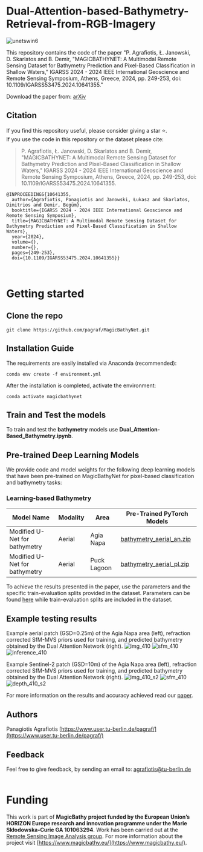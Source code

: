 # Dual-Attention-based-Bathymetry-Retrieval-from-RGB-Imagery
![unetswin6](https://github.com/user-attachments/assets/85e57c67-1b36-4fc8-811b-b1bdfd491601)

This repository contains the code of the paper "P. Agrafiotis, Ł. Janowski, D. Skarlatos and B. Demir, "MAGICBATHYNET: A Multimodal Remote Sensing Dataset for Bathymetry Prediction and Pixel-Based Classification in Shallow Waters," IGARSS 2024 - 2024 IEEE International Geoscience and Remote Sensing Symposium, Athens, Greece, 2024, pp. 249-253, doi: 10.1109/IGARSS53475.2024.10641355."<br />

Download the paper from: [arXiv](https://arxiv.org/abs/2405.15477)

## Citation

If you find this repository useful, please consider giving a star ⭐.<br />
If you use the code in this repository or the dataset please cite:

>P. Agrafiotis, Ł. Janowski, D. Skarlatos and B. Demir, "MAGICBATHYNET: A Multimodal Remote Sensing Dataset for Bathymetry Prediction and Pixel-Based Classification in Shallow Waters," IGARSS 2024 - 2024 IEEE International Geoscience and Remote Sensing Symposium, Athens, Greece, 2024, pp. 249-253, doi: 10.1109/IGARSS53475.2024.10641355.
```
@INPROCEEDINGS{10641355,
  author={Agrafiotis, Panagiotis and Janowski, Łukasz and Skarlatos, Dimitrios and Demir, Begüm},
  booktitle={IGARSS 2024 - 2024 IEEE International Geoscience and Remote Sensing Symposium}, 
  title={MAGICBATHYNET: A Multimodal Remote Sensing Dataset for Bathymetry Prediction and Pixel-Based Classification in Shallow Waters}, 
  year={2024},
  volume={},
  number={},
  pages={249-253},
  doi={10.1109/IGARSS53475.2024.10641355}}
```
<br />

# Getting started

## Clone the repo

`git clone https://github.com/pagraf/MagicBathyNet.git`

## Installation Guide
The requirements are easily installed via Anaconda (recommended):

`conda env create -f environment.yml`

After the installation is completed, activate the environment:

`conda activate magicbathynet`

## Train and Test the models
To train and test the **bathymetry** models use **Dual_Attention-Based_Bathymetry.ipynb**.

## Pre-trained Deep Learning Models
We provide code and model weights for the following deep learning models that have been pre-trained on MagicBathyNet for pixel-based classification and bathymetry tasks:

### Learning-based Bathymetry
| Model Name | Modality | Area | Pre-Trained PyTorch Models                                                                                                                | 
| ----------- |----------| ---- |----------------------------------------------------------------------------------------------------------------------------------------------|
| Modified U-Net for bathymetry | Aerial | Agia Napa | [bathymetry_aerial_an.zip](https://drive.google.com/file/d/1-qUlQMHdZDZKkeQ4RLX54o4TK6juwOqD/view?usp=sharing) |
| Modified U-Net for bathymetry | Aerial | Puck Lagoon         | [bathymetry_aerial_pl.zip](https://drive.google.com/file/d/1SN8YH-WZIdR4e5Zl0uQK4OM62z_WNCks/view?usp=sharing)            |

To achieve the results presented in the paper, use the parameters and the specific train-evaluation splits provided in the dataset. Parameters can be found [here](https://drive.google.com/file/d/1gkIG99WFI6LNP7gsRvae9FZWU3blDPgv/view?usp=sharing) while train-evaluation splits are included in the dataset.

## Example testing results
Example aerial patch (GSD=0.25m) of the Agia Napa area (left), refraction corrected SfM-MVS priors used for training, and predicted bathymetry obtained by the Dual Attention Network (right). 
![img_410](https://github.com/user-attachments/assets/85e891e3-70d0-46f1-bdbc-23df9fc6128c)
![sfm_410](https://github.com/user-attachments/assets/3f35fa83-4ec4-4eea-b714-3d49f62de928)
![inference_410](https://github.com/user-attachments/assets/dfbf6552-6eb0-4ef7-b3c3-ccd41f439c6c)

Example Sentinel-2 patch (GSD=10m) of the Agia Napa area (left), refraction corrected SfM-MVS priors used for training, and predicted bathymetry obtained by the Dual Attention Network (right). 
![img_410_s2](https://github.com/user-attachments/assets/2f02c6d4-4079-4ef6-b0a6-6c0bf678191c)
![sfm_410](https://github.com/user-attachments/assets/3f35fa83-4ec4-4eea-b714-3d49f62de928)
![depth_410_s2](https://github.com/user-attachments/assets/0c090aab-62a5-42c1-80bb-4be95556ff73)

For more information on the results and accuracy achieved read our [paper](https://www.magicbathy.eu/). 

## Authors
Panagiotis Agrafiotis [https://www.user.tu-berlin.de/pagraf/](https://www.user.tu-berlin.de/pagraf/)

## Feedback
Feel free to give feedback, by sending an email to: agrafiotis@tu-berlin.de
<br />
<br />

# Funding
This work is part of **MagicBathy project funded by the European Union’s HORIZON Europe research and innovation programme under the Marie Skłodowska-Curie GA 101063294**. Work has been carried out at the [Remote Sensing Image Analysis group](https://rsim.berlin/). For more information about the project visit [https://www.magicbathy.eu/](https://www.magicbathy.eu/).
